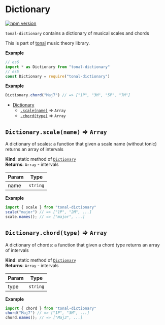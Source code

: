 <a name="module_Dictionary"></a>

# Dictionary
[![npm version](https://img.shields.io/npm/v/tonal-dictionary.svg)](https://www.npmjs.com/package/tonal-dictionary)

`tonal-dictionary` contains a dictionary of musical scales and chords

This is part of [tonal](https://www.npmjs.com/package/tonal) music theory library.

**Example**  
```js
// es6
import * as Dictionary from "tonal-dictionary"
// es5
const Dictionary = require("tonal-dictionary")
```
**Example**  
```js
Dictionary.chord("Maj7") // => ["1P", "3M", "5P", "7M"]
```

* [Dictionary](#module_Dictionary)
    * [`.scale(name)`](#module_Dictionary.scale) ⇒ <code>Array</code>
    * [`.chord(type)`](#module_Dictionary.chord) ⇒ <code>Array</code>

<a name="module_Dictionary.scale"></a>

## `Dictionary.scale(name)` ⇒ <code>Array</code>
A dictionary of scales: a function that given a scale name (without tonic)
returns an array of intervals

**Kind**: static method of [<code>Dictionary</code>](#module_Dictionary)  
**Returns**: <code>Array</code> - intervals  

| Param | Type |
| --- | --- |
| name | <code>string</code> | 

**Example**  
```js
import { scale } from "tonal-dictionary"
scale("major") // => ["1P", "2M", ...]
scale.names(); // => ["major", ...]
```
<a name="module_Dictionary.chord"></a>

## `Dictionary.chord(type)` ⇒ <code>Array</code>
A dictionary of chords: a function that given a chord type
returns an array of intervals

**Kind**: static method of [<code>Dictionary</code>](#module_Dictionary)  
**Returns**: <code>Array</code> - intervals  

| Param | Type |
| --- | --- |
| type | <code>string</code> | 

**Example**  
```js
import { chord } from "tonal-dictionary"
chord("Maj7") // => ["1P", "3M", ...]
chord.names(); // => ["Maj3", ...]
```
